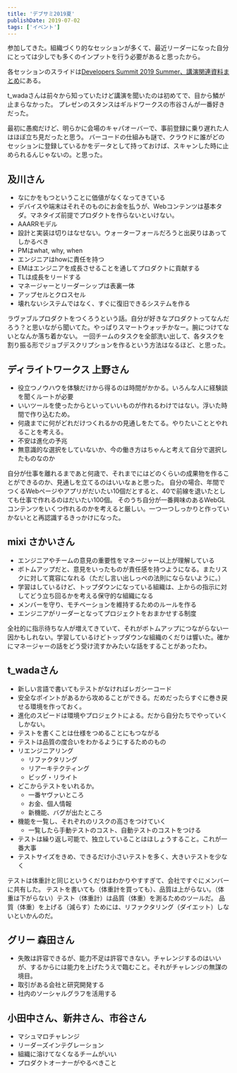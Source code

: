 ```yaml
---
title: 'デブサミ2019夏'
publishDate: 2019-07-02
tags: ['イベント']
---
```


参加してきた。組織づくり的なセッションが多くて、最近リーダーになった自分にとっては少しでも多くのインプットを行う必要があると思ったから。

各セッションのスライドは[Developers Summit 2019 Summer、講演関連資料まとめ](https://codezine.jp/article/detail/11620)にある。

t_wadaさんは前々から知っていたけど講演を聞いたのは初めてで、目から鱗が止まらなかった。
プレゼンのスタンスはギルドワークスの市谷さんが一番好きだった。

最初に愚痴だけど、明らかに会場のキャパオーバーで、事前登録に乗り遅れた人はほぼ立ち見だったと思う。
バーコードの仕組みも謎で、クラウドに誰がどのセッションに登録しているかをデータとして持っておけば、スキャンした時に止められるんじゃないの。と思った。

## 及川さん

- なにかをもつということに価値がなくなってきている
- デバイスや端末はそれそのものにお金を払うが、Webコンテンツは基本タダ。マネタイズ前提でプロダクトを作らないといけない。
- AAARRモデル
- 設計と実装は切りはなせない。ウォーターフォールだろうと出戻りはあってしかるべき
- PMはwhat, why, when
- エンジニアはhowに責任を持つ
- EMはエンジニアを成長させることを通してプロダクトに貢献する
- TLは成長をリードする
- マネージャーとリーダーシップは表裏一体
- アップセルとクロスセル
- 壊れないシステムではなく、すぐに復旧できるシステムを作る

ラヴァブルプロダクトをつくろうという話。自分が好きなプロダクトってなんだろう？と思いながら聞いてた。やっぱりスマートウォッチかなー。腕につけてないとなんか落ち着かない。
一回チームのタスクを全部洗い出して、各タスクを割り振る形でジョブデスクリプションを作るという方法はなるほど、と思った。


## ディライトワークス 上野さん

- 役立つノウハウを体験だけから得るのは時間がかかる。いろんな人に経験談を聞くルートが必要
- いいツールを使ったからといっていいものが作れるわけではない。浮いた時間で作り込むため。
- 何歳までに何がどれだけつくれるかの見通しをたてる。やりたいこととやれることを考える。
- 不安は進化の予兆
- 無意識的な選択をしていないか、今の働き方はちゃんと考えて自分で選択したものなのか

自分が仕事を離れるまであと何歳で、それまでにはどのくらいの成果物を作ることができるのか、見通しを立てるのはいいなぁと思った。
自分の場合、年間でつくるWebページやアプリがだいたい10個だとすると、40で前線を退いたとしても仕事で作れるのはだいたい100個。
そのうち自分が一番興味のあるWebGLコンテンツをいくつ作れるのかを考えると厳しい。一つ一つしっかりと作っていかないとと再認識するきっかけになった。

## mixi さかいさん

- エンジニアやチームの意見の重要性をマネージャー以上が理解している
- ボトムアップだと、意見をいったものが責任感を持つようになる。またリスクに対して寛容になれる（ただし言い出しっぺの法則にならないように。）
- 学習はしているけど、トップダウンになっている組織は、上からの指示に対してどう立ち回るかを考える保守的な組織になる
- メンバーを守り、モチベーションを維持するためのルールを作る
- エンジニアがリーダーとなってプロジェクトをおまかせする制度

全社的に指示待ちな人が増えてきていて、それがボトムアップにつながらない一因かもしれない。学習しているけどトップダウンな組織のくだりは響いた。確かにマネージャーの話をどう受け流すかみたいな話をすることがあったわ。

## t_wadaさん

- 新しい言語で書いてもテストがなければレガシーコード
- 安全なポイントがあるから攻めることができる。だめだったらすぐに巻き戻せる環境を作っておく。
- 進化のスピードは環境やプロジェクトによる。だから自分たちでやっていくしかない。
- テストを書くことは仕様をつめることにもつながる
- テストは品質の度合いをわかるようにするためのもの
- リエンジニアリング
    - リファクタリング
    - リアーキテクティング
    - ビッグ・リライト
- どこからテストをいれるか。
    - 一番ヤヴァいところ
    - お金、個人情報
    - 新機能、バグが出たところ
- 機能を一覧し、それぞれのリスクの高さをつけていく
    - 一覧したら手動テストのコスト、自動テストのコストをつける
- テストは繰り返し可能で、独立していることはほしょうすること。これが一番大事
- テストサイズをきめ、できるだけ小さいテストを多く、大きいテストを少なく

テストは体重計と同じというくだりはわかりやすすぎて、会社ですぐにメンバーに共有した。
テストを書いても（体重計を買っても）、品質は上がらない。（体重は下がらない）テスト（体重計）は品質（体重）を測るためのツールだ。
品質（体重）を上げる（減らす）ためには、リファクタリング（ダイエット）しないといかんのだ。

## グリー 森田さん

- 失敗は許容できるが、能力不足は許容できない。チャレンジするのはいいが、するからには能力を上げたうえで臨むこと。それがチャレンジの無謀の境目。
- 取引がある会社と研究開発する
- 社内のソーシャルグラフを活用する

## 小田中さん、新井さん、市谷さん

- マシュマロチャレンジ
- リーダーズインテグレーション
- 組織に溶けてなくなるチームがいい
- プロダクトオーナーがやるべきこと
